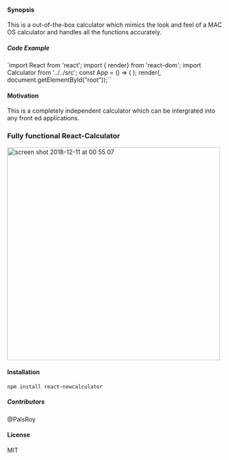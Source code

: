 
#### Synopsis ####

This is a out-of-the-box calculator which mimics the look and feel of a MAC OS calculator and handles all the functions accurately.

##### Code Example ####

`import React from 'react';
import { render} from 'react-dom';
import Calculator from '../../src';
const App = () => (
    <Calculator />
);
render(<App />, document.getElementById("root"));``

#### Motivation ####

This is a completely independent calculator which can be intergrated into any front ed applications.

### Fully functional React-Calculator

<img width="495" alt="screen shot 2018-12-11 at 00 55 07" src="https://user-images.githubusercontent.com/35367494/49771187-e124ec00-fcdf-11e8-8ec1-e1b00eef2bcd.png">

#### Installation ####

`npm install react-newcalculator`

##### Contributors #####

@PalsRoy

#### License ####

MIT
